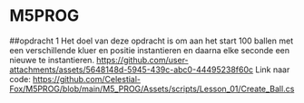# M5PROG


##opdracht 1
Het doel van deze opdracht is om aan het start 100 ballen met een verschillende kluer en positie instantieren en daarna elke seconde een  nieuwe te instantieren.
https://github.com/user-attachments/assets/5648148d-5945-439c-abc0-44495238f60c
Link naar code: https://github.com/Celestial-Fox/M5PROG/blob/main/M5_PROG/Assets/scripts/Lesson_01/Create_Ball.cs
